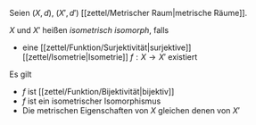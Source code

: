 Seien $(X, d)$, $(X', d')$ [[zettel/Metrischer Raum|metrische Räume]].

$X$ und $X'$ heißen *isometrisch isomorph*, falls
- eine [[zettel/Funktion/Surjektivität|surjektive]] [[zettel/Isometrie|Isometrie]] $f : X \to X'$ existiert

Es gilt
- $f$ ist [[zettel/Funktion/Bijektivität|bijektiv]]
- $f$ ist ein isometrischer Isomorphismus
- Die metrischen Eigenschaften von $X$ gleichen denen von $X'$